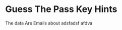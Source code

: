 # Guess The Pass Key Hints


[//]: # (Example of the tabs.)

<tabs>
<tab title="Hint 1">The data Are Emails about</tab>
<tab title="Hint 2">adsfadsf</tab>
<tab title="Hint 3">afdva</tab>
</tabs>
